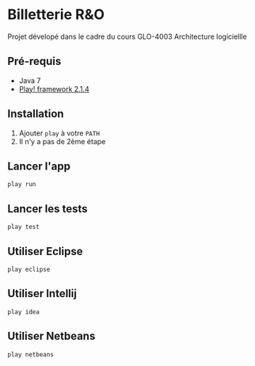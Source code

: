 # Billetterie R&O

Projet dévelopé dans le cadre du cours GLO-4003 Architecture logiciellle

## Pré-requis
* Java 7
* [Play! framework 2.1.4](http://www.playframework.com/download)

## Installation

1. Ajouter `play` à votre `PATH`
2. Il n'y a pas de 2ème étape

## Lancer l'app
    play run

## Lancer les tests
    play test

## Utiliser Eclipse
    play eclipse

## Utiliser Intellij
    play idea

## Utiliser Netbeans
    play netbeans
